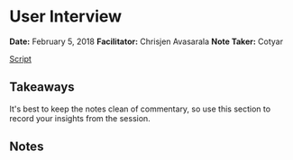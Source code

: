 # User Interview

**Date:** February 5, 2018
**Facilitator:** Chrisjen Avasarala
**Note Taker:** Cotyar

[Script](https://github.com/codefordc/user-research/blob/master/2018-02-05-attendee-interview.md)

## Takeaways

It's best to keep the notes clean of commentary, so use this section to record your insights from the session.

## Notes
